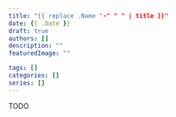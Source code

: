 ```yaml
---
title: "{{ replace .Name "-" " " | title }}"
date: {{ .Date }}
draft: true
authors: []
description: ""
featuredImage: ""

tags: []
categories: []
series: []
---
```


<!--more-->

TODO
